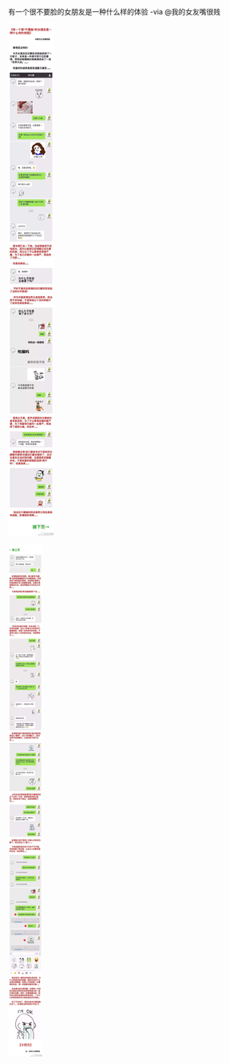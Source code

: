 有一个很不要脸的女朋友是一种什么样的体验 -via @我的女友嘴很贱

![f5a43e005e704366aa1086b6d24fe356.jpg](https://raw.githubusercontent.com/wxlzmt/cdn1/master/ext/qw/groups/20044/f5a43e005e704366aa1086b6d24fe356.jpg)


![16fd0d4f05cd47148a4d723f4f34016f.jpg](https://raw.githubusercontent.com/wxlzmt/cdn1/master/ext/qw/groups/20044/16fd0d4f05cd47148a4d723f4f34016f.jpg)


